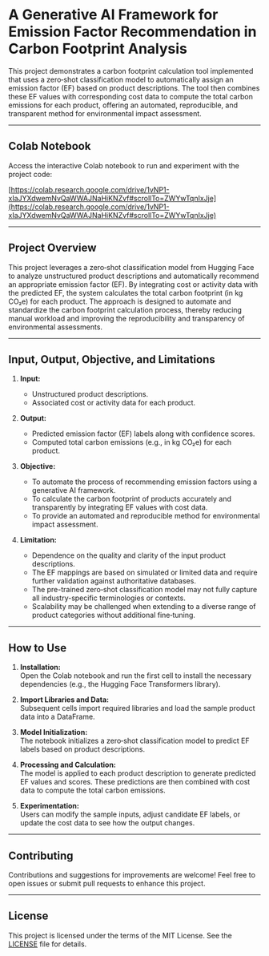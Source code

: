 # A Generative AI Framework for Emission Factor Recommendation in Carbon Footprint Analysis

   This project demonstrates a carbon footprint calculation tool implemented that uses a zero‑shot classification model to automatically assign an emission factor (EF) based on product descriptions. The tool then combines these EF values with corresponding cost data to compute the total carbon emissions for each product, offering an automated, reproducible, and transparent method for environmental impact assessment.

---

## Colab Notebook

Access the interactive Colab notebook to run and experiment with the project code:

[https://colab.research.google.com/drive/1vNP1-xIaJYXdwemNvQaWWAJNaHiKNZvf#scrollTo=ZWYwTqnIxJje](https://colab.research.google.com/drive/1vNP1-xIaJYXdwemNvQaWWAJNaHiKNZvf#scrollTo=ZWYwTqnIxJje)

---

## Project Overview

This project leverages a zero‑shot classification model from Hugging Face to analyze unstructured product descriptions and automatically recommend an appropriate emission factor (EF). By integrating cost or activity data with the predicted EF, the system calculates the total carbon footprint (in kg CO₂e) for each product. The approach is designed to automate and standardize the carbon footprint calculation process, thereby reducing manual workload and improving the reproducibility and transparency of environmental assessments.

---

## Input, Output, Objective, and Limitations

1. **Input:**
   - Unstructured product descriptions.
   - Associated cost or activity data for each product.

2. **Output:**
   - Predicted emission factor (EF) labels along with confidence scores.
   - Computed total carbon emissions (e.g., in kg CO₂e) for each product.

3. **Objective:**
   - To automate the process of recommending emission factors using a generative AI framework.
   - To calculate the carbon footprint of products accurately and transparently by integrating EF values with cost data.
   - To provide an automated and reproducible method for environmental impact assessment.

4. **Limitation:**
   - Dependence on the quality and clarity of the input product descriptions.
   - The EF mappings are based on simulated or limited data and require further validation against authoritative databases.
   - The pre-trained zero‑shot classification model may not fully capture all industry-specific terminologies or contexts.
   - Scalability may be challenged when extending to a diverse range of product categories without additional fine‑tuning.

---

## How to Use

1. **Installation:**  
   Open the Colab notebook and run the first cell to install the necessary dependencies (e.g., the Hugging Face Transformers library).

2. **Import Libraries and Data:**  
   Subsequent cells import required libraries and load the sample product data into a DataFrame.

3. **Model Initialization:**  
   The notebook initializes a zero‑shot classification model to predict EF labels based on product descriptions.

4. **Processing and Calculation:**  
   The model is applied to each product description to generate predicted EF values and scores. These predictions are then combined with cost data to compute the total carbon emissions.

5. **Experimentation:**  
   Users can modify the sample inputs, adjust candidate EF labels, or update the cost data to see how the output changes.

---

## Contributing

Contributions and suggestions for improvements are welcome! Feel free to open issues or submit pull requests to enhance this project.

---

## License

This project is licensed under the terms of the MIT License. See the [LICENSE](LICENSE) file for details.



